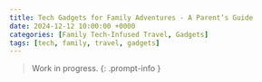 ```yaml
---
title: Tech Gadgets for Family Adventures - A Parent’s Guide
date: 2024-12-12 10:00:00 +0000
categories: [Family Tech-Infused Travel, Gadgets]
tags: [tech, family, travel, gadgets]  
---
```


> Work in progress.
{: .prompt-info }

<!-- ## Introduction
- Why tech gadgets are a game-changer for family travel.
- The balance between fun, functionality, and keeping kids entertained.

## Body
### 1. Portable Entertainment for Kids
- Gadgets for long flights or car rides.
- Suggestions for child-friendly tablets, headphones, and apps.

### 2. Safety and Connectivity
- GPS trackers, walkie-talkies, and tools for peace of mind during adventures.

### 3. Making Travel Easier for Parents
- Tech tools for organizing itineraries, keeping gear compact, and managing family schedules.

## Conclusion
- Recap of top gadgets for a stress-free trip.
- Invite readers to share their favorite family travel gadgets. -->
